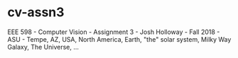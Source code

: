 # cv-assn3
EEE 598 - Computer Vision - Assignment 3 - Josh Holloway - Fall 2018 - ASU - Tempe, AZ, USA, North America, Earth, "the" solar system, Milky Way Galaxy, The Universe, ...
